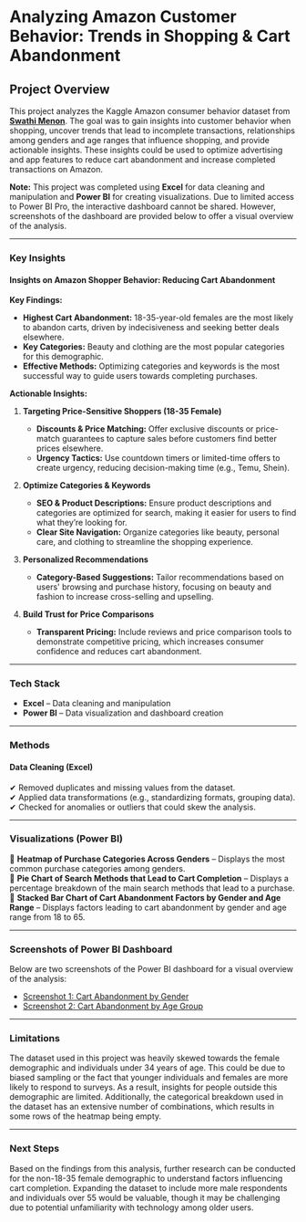 # Analyzing Amazon Customer Behavior: Trends in Shopping & Cart Abandonment

## Project Overview  
This project analyzes the Kaggle Amazon consumer behavior dataset from **[Swathi Menon](https://www.kaggle.com/datasets/swathiunnikrishnan/amazon-consumer-behaviour-dataset)**. The goal was to gain insights into customer behavior when shopping, uncover trends that lead to incomplete transactions, relationships among genders and age ranges that influence shopping, and provide actionable insights. These insights could be used to optimize advertising and app features to reduce cart abandonment and increase completed transactions on Amazon.

**Note:** This project was completed using **Excel** for data cleaning and manipulation and **Power BI** for creating visualizations. Due to limited access to Power BI Pro, the interactive dashboard cannot be shared. However, screenshots of the dashboard are provided below to offer a visual overview of the analysis.

---

### Key Insights

#### Insights on Amazon Shopper Behavior: Reducing Cart Abandonment

**Key Findings:**
- **Highest Cart Abandonment:** 18-35-year-old females are the most likely to abandon carts, driven by indecisiveness and seeking better deals elsewhere.
- **Key Categories:** Beauty and clothing are the most popular categories for this demographic.
- **Effective Methods:** Optimizing categories and keywords is the most successful way to guide users towards completing purchases.

**Actionable Insights:**
1. **Targeting Price-Sensitive Shoppers (18-35 Female)**  
   - **Discounts & Price Matching:** Offer exclusive discounts or price-match guarantees to capture sales before customers find better prices elsewhere.
   - **Urgency Tactics:** Use countdown timers or limited-time offers to create urgency, reducing decision-making time (e.g., Temu, Shein).
   
2. **Optimize Categories & Keywords**  
   - **SEO & Product Descriptions:** Ensure product descriptions and categories are optimized for search, making it easier for users to find what they’re looking for.
   - **Clear Site Navigation:** Organize categories like beauty, personal care, and clothing to streamline the shopping experience.
   
3. **Personalized Recommendations**  
   - **Category-Based Suggestions:** Tailor recommendations based on users' browsing and purchase history, focusing on beauty and fashion to increase cross-selling and upselling.
   
4. **Build Trust for Price Comparisons**  
   - **Transparent Pricing:** Include reviews and price comparison tools to demonstrate competitive pricing, which increases consumer confidence and reduces cart abandonment.

---

### Tech Stack  
- **Excel** – Data cleaning and manipulation  
- **Power BI** – Data visualization and dashboard creation

---

### Methods

#### Data Cleaning (Excel)
✔ Removed duplicates and missing values from the dataset.  
✔ Applied data transformations (e.g., standardizing formats, grouping data).  
✔ Checked for anomalies or outliers that could skew the analysis.

---

### Visualizations (Power BI)  
📌 **Heatmap of Purchase Categories Across Genders** – Displays the most common purchase categories among genders.  
📌 **Pie Chart of Search Methods that Lead to Cart Completion** – Displays a percentage breakdown of the main search methods that lead to a purchase.  
📌 **Stacked Bar Chart of Cart Abandonment Factors by Gender and Age Range** – Displays factors leading to cart abandonment by gender and age range from 18 to 65.

---

### Screenshots of Power BI Dashboard
Below are two screenshots of the Power BI dashboard for a visual overview of the analysis:

- [Screenshot 1: Cart Abandonment by Gender](https://github.com/dhuynh534/Amazon-Customer-Behavior-Trend-Analysis/blob/main/finalpdf1(gender).pdf)
- [Screenshot 2: Cart Abandonment by Age Group](https://github.com/dhuynh534/Amazon-Customer-Behavior-Trend-Analysis/blob/main/finalpdf2(age).pdf)

---

### Limitations
The dataset used in this project was heavily skewed towards the female demographic and individuals under 34 years of age. This could be due to biased sampling or the fact that younger individuals and females are more likely to respond to surveys. As a result, insights for people outside this demographic are limited. Additionally, the categorical breakdown used in the dataset has an extensive number of combinations, which results in some rows of the heatmap being empty.

---

### Next Steps
Based on the findings from this analysis, further research can be conducted for the non-18-35 female demographic to understand factors influencing cart completion. Expanding the dataset to include more male respondents and individuals over 55 would be valuable, though it may be challenging due to potential unfamiliarity with technology among older users.

